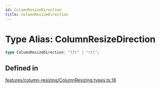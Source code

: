 ```yaml
---
id: ColumnResizeDirection
title: ColumnResizeDirection
---
```


# Type Alias: ColumnResizeDirection

```ts
type ColumnResizeDirection: "ltr" | "rtl";
```

## Defined in

[features/column-resizing/ColumnResizing.types.ts:18](https://github.com/TanStack/table/blob/main/packages/table-core/src/features/column-resizing/ColumnResizing.types.ts#L18)

